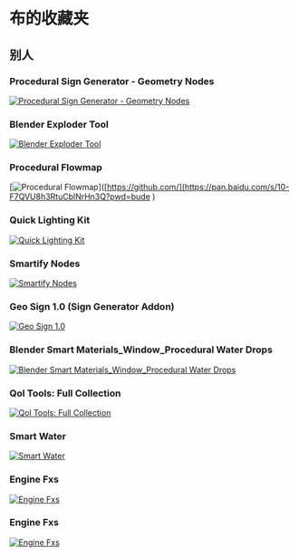 # 布的收藏夹
## 别人  
### Procedural Sign Generator - Geometry Nodes
[![Procedural Sign Generator - Geometry Nodes](https://d1231c29xbpffx.cloudfront.net/store/product/195652/image/a54bdd26ab63494deda501ab715b1622.jpg)](https://pan.baidu.com/s/1ipqjbrPkg9288e4vqvOchA?pwd=bude)
### Blender Exploder Tool
[![Blender Exploder Tool](https://d1231c29xbpffx.cloudfront.net/store/product/194773/image/1725945962020ad12ae9aadca937b93e.png)](https://pan.baidu.com/s/10-F7QVU8h3RtuCblNrHn3Q?pwd=bude)
###  Procedural Flowmap
[![ Procedural Flowmap](https://d1231c29xbpffx.cloudfront.net/store/product/193057/image/33b8315bf0742a30a1318f4549b0a30c.png)]([https://github.com/](https://pan.baidu.com/s/10-F7QVU8h3RtuCblNrHn3Q?pwd=bude )
### Quick Lighting Kit
[![ Quick Lighting Kit](https://d1231c29xbpffx.cloudfront.net/store/product/194161/image/35452697e242dfdaedaa564fd5bb18fd.png)](https://pan.baidu.com/s/1x9iwONSqilfUKJg3XshCuA?pwd=bude)
### Smartify Nodes
[![Smartify Nodes](https://d1231c29xbpffx.cloudfront.net/store/product/192722/image/18f021bc3195ad636b6746de91adc38d.jpg)](https://pan.baidu.com/s/1nL0ZLlPcHDqfjH1uwPFS_w?pwd=bude)
### Geo Sign 1.0 (Sign Generator Addon)
[![Geo Sign 1.0](https://d1231c29xbpffx.cloudfront.net/store/product/193865/image/f2169df39c3de0f1845ee67bc94e8b68.png)](https://pan.baidu.com/s/1cEBQVoJTVa1KSP3O0QSLRg?pwd=bude)
### Blender Smart Materials_Window_Procedural Water Drops
[![Blender Smart Materials_Window_Procedural Water Drops](https://d1231c29xbpffx.cloudfront.net/store/product/189671/image/a9d869a87dd5c30b68397d993a7c0235.png)](https://pan.baidu.com/s/1jxTQywzWthVt_fdfId0hcA?pwd=bude)
### Qol Tools: Full Collection
[![Qol Tools: Full Collection](https://d1231c29xbpffx.cloudfront.net/store/product/178594/image/94f06cac536314045b7532e0227dd677.png)](https://pan.baidu.com/s/1B0YNc6m071kp07FAVD56hQ?pwd=bude)
### Smart Water
[![Smart Water](https://d1231c29xbpffx.cloudfront.net/store/product/192874/image/5e2f9e3b7126bf6b9a5aeb2d1fc48f3f.png)](https://pan.baidu.com/s/1JXdFHDQGO8yzVhNMGY-hmA?pwd=bude)
### Engine Fxs 
[![Engine Fxs ](https://d1231c29xbpffx.cloudfront.net/store/product/191159/image/d66805af49d9f2bd7f92305770bb43e1.jpg)](https://pan.baidu.com/s/15vL3in5kSC4oEoXRwmvpKQ?pwd=bude)
### Engine Fxs 
[![Engine Fxs ](https://d1231c29xbpffx.cloudfront.net/store/product/191159/image/d66805af49d9f2bd7f92305770bb43e1.jpg)](https://pan.baidu.com/s/15vL3in5kSC4oEoXRwmvpKQ?pwd=bude)
